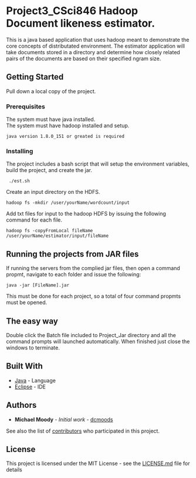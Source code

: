 # Project3_CSci846 Hadoop Document likeness estimator. 

This is a java based application that uses hadoop meant to demonstrate the core concepts of distributated environment. The estimator application will take documents stored in a directory and determine how closely related pairs of the documents are based on their specified ngram size. 

## Getting Started

Pull down a local copy of the project.  

### Prerequisites

The system must have java installed.  
The system must have hadoop installed and setup.

```
java version 1.8.0_151 or greated is required
```

### Installing

The project includes a bash script that will setup the environment variables, build the project, and create the jar.

```
 ./est.sh
```

Create an input directory on the HDFS.

```
hadoop fs -mkdir /user/yourName/wordcount/input
```

Add txt files for input to the hadoop HDFS by issuing the following command for each file.

```
hadoop fs -copyFromLocal fileName /user/yourName/estimator/input/fileName
```


## Running the projects from JAR files

If running the servers from the complied jar files, then open a command propmt, navigate to each folder and issue the following:

```
java -jar [FileName].jar
```
This must be done for each project, so a total of four command propmts must be opened. 

## The easy way

Double click the Batch file included to Project_Jar directory and all the command prompts will launched automatically. When finished just close the windows to terminate. 

## Built With

* [Java](https://www.oracle.com/technetwork/java/javase/downloads/index.html) - Language
* [Eclipse](https://www.eclipse.org/) - IDE 

## Authors

* **Michael Moody** - *Initial work* - [dcmoods](https://github.com/dcmoods)

See also the list of [contributors](https://github.com/your/project/contributors) who participated in this project.

## License

This project is licensed under the MIT License - see the [LICENSE.md](LICENSE.md) file for details

